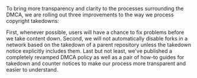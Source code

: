 To bring more transparency and clarity to the processes surrounding the
DMCA, we are rolling out three improvements to the way we process
copyright takedowns:

First, whenever possible, users will have a chance to fix problems
before we take content down.
Second, we will not automatically disable forks in a network based on
the takedown of a parent repository unless the takedown notice
explicitly includes them.
Last but not least, we've published a completely revamped DMCA policy as
well as a pair of how-to guides for takedown and counter notices to make
our process more transparent and easier to understand.
